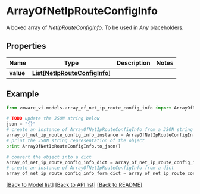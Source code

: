 # ArrayOfNetIpRouteConfigInfo

A boxed array of *NetIpRouteConfigInfo*. To be used in *Any* placeholders. 

## Properties
Name | Type | Description | Notes
------------ | ------------- | ------------- | -------------
**value** | [**List[NetIpRouteConfigInfo]**](NetIpRouteConfigInfo.md) |  | 

## Example

```python
from vmware_vi.models.array_of_net_ip_route_config_info import ArrayOfNetIpRouteConfigInfo

# TODO update the JSON string below
json = "{}"
# create an instance of ArrayOfNetIpRouteConfigInfo from a JSON string
array_of_net_ip_route_config_info_instance = ArrayOfNetIpRouteConfigInfo.from_json(json)
# print the JSON string representation of the object
print ArrayOfNetIpRouteConfigInfo.to_json()

# convert the object into a dict
array_of_net_ip_route_config_info_dict = array_of_net_ip_route_config_info_instance.to_dict()
# create an instance of ArrayOfNetIpRouteConfigInfo from a dict
array_of_net_ip_route_config_info_form_dict = array_of_net_ip_route_config_info.from_dict(array_of_net_ip_route_config_info_dict)
```
[[Back to Model list]](../README.md#documentation-for-models) [[Back to API list]](../README.md#documentation-for-api-endpoints) [[Back to README]](../README.md)


